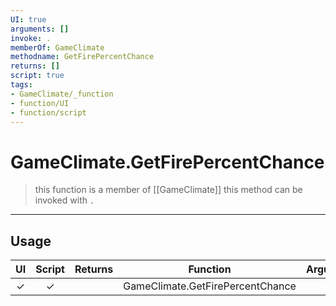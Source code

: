 ```yaml
---
UI: true
arguments: []
invoke: .
memberOf: GameClimate
methodname: GetFirePercentChance
returns: []
script: true
tags:
- GameClimate/_function
- function/UI
- function/script
---
```

# GameClimate.GetFirePercentChance
> this function is a member of [[GameClimate]]
> this method can be invoked with `.`
-----
## Usage
|  UI | Script | Returns | Function | Arguments |
|:---:|:------:|-------:|:--------:|:---------|
|✓|✓||GameClimate.GetFirePercentChance||
